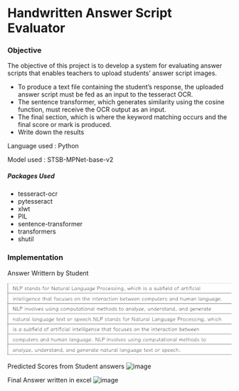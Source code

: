 <h1>Handwritten Answer Script Evaluator</h1>
<h3>Objective</h3>
The objective of this project is to develop a system for
evaluating answer scripts that enables teachers to upload
students’ answer script images.
<ul>
<li>To produce a text file containing the student’s response,
the uploaded answer script must be fed as an input to
the tesseract OCR.</li>
<li>The sentence transformer, which generates similarity
using the cosine function, must receive the OCR output
as an input.</li>
<li>The final section, which is where the keyword matching
occurs and the final score or mark is produced.</li>
<li>Write down the results</li>
</ul>
<p>Language used : Python </p>
<p>Model used : STSB-MPNet-base-v2</p>
<h5>Packages Used</h5>
<ul>
<li>tesseract-ocr</li>
<li>pytesseract</li>
<li>xlwt</li>
<li>PIL</li>
<li>sentence-transformer</li>
<li>transformers</li>
<li>shutil</li>
</ul>

<h3>Implementation</h3>
Answer Writtern by Student

![Alt text](/img/output.png "Answer written by Student")

Predicted Scores from Student answers
![image](https://github.com/bharath-1510/Course-Project-Natural-Language-Processing/assets/89100001/823f797b-8030-4493-858e-ca3e55006243)

Final Answer written in excel
![image](https://github.com/bharath-1510/Course-Project-Natural-Language-Processing/assets/89100001/7b0f4ea8-70b3-487e-b44e-07711257249b)


